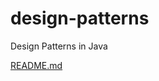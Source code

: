 # design-patterns
Design Patterns in Java

[README.md](src%2Fmain%2Fjava%2Fdecoratorpattern%2Fdominos%2Fapproach3%2FREADME.md)